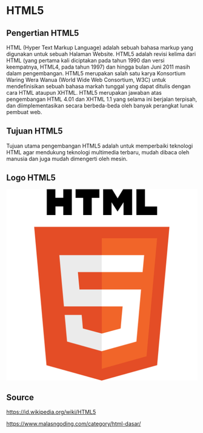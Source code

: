 # HTML5
## Pengertian HTML5

HTML (Hyper Text Markup Language) adalah sebuah bahasa markup yang digunakan untuk sebuah Halaman Website. HTML5 adalah revisi kelima dari HTML (yang pertama kali diciptakan pada tahun 1990 dan versi keempatnya, HTML4, pada tahun 1997) dan hingga bulan Juni 2011 masih dalam pengembangan. HTML5 merupakan salah satu karya Konsortium Waring Wera Wanua (World Wide Web Consortium, W3C) untuk mendefinisikan sebuah bahasa markah tunggal yang dapat ditulis dengan cara HTML ataupun XHTML. HTML5 merupakan jawaban atas pengembangan HTML 4.01 dan XHTML 1.1 yang selama ini berjalan terpisah, dan diimplementasikan secara berbeda-beda oleh banyak perangkat lunak pembuat web.


## Tujuan HTML5 

Tujuan utama pengembangan HTML5 adalah untuk memperbaiki teknologi HTML agar mendukung teknologi multimedia terbaru, mudah dibaca oleh manusia dan juga mudah dimengerti oleh mesin.


## Logo HTML5 
<img src="https://github.com/neapps/HTML5/blob/master/html5.png">


## Source
https://id.wikipedia.org/wiki/HTML5

https://www.malasngoding.com/category/html-dasar/
